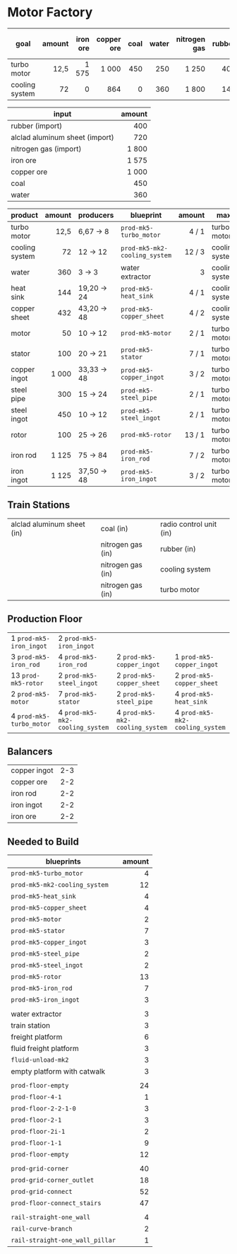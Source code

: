 # Motor Factory

| goal           | amount | iron ore | copper ore | coal | water | nitrogen gas | rubber | alclad aluminum sheet | radio control unit |
|----------------|-------:|---------:|-----------:|-----:|------:|-------------:|-------:|----------------------:|-------------------:|
| turbo motor    |   12,5 |    1 575 |      1 000 |  450 |   250 |        1 250 |    400 |                   500 |                 25 |
| cooling system |     72 |        0 |        864 |    0 |   360 |        1 800 |    144 |                   720 |                  0 |

| input                          | amount |
|--------------------------------|-------:|
| rubber (import)                |    400 |
| alclad aluminum sheet (import) |    720 |
| nitrogen gas (import)          |  1 800 |
| iron ore                       |  1 575 |
| copper ore                     |  1 000 |
| coal                           |    450 |
| water                          |    360 |

| product        | amount | producers       | blueprint                     | amount | max            |
|----------------|-------:|-----------------|-------------------------------|-------:|----------------|
| turbo motor    |   12,5 | 6,67 &rarr; 8   | `prod-mk5-turbo_motor`        |  4 / 1 | turbo motor    |
| cooling system |     72 | 12 &rarr; 12    | `prod-mk5-mk2-cooling_system` | 12 / 3 | cooling system |
| water          |    360 | 3 &rarr; 3      | water extractor               |      3 | cooling system |
| heat sink      |    144 | 19,20 &rarr; 24 | `prod-mk5-heat_sink`          |  4 / 1 | cooling system |
| copper sheet   |    432 | 43,20 &rarr; 48 | `prod-mk5-copper_sheet`       |  4 / 2 | cooling system |
| motor          |     50 | 10 &rarr; 12    | `prod-mk5-motor`              |  2 / 1 | turbo motor    |
| stator         |    100 | 20 &rarr; 21    | `prod-mk5-stator`             |  7 / 1 | turbo motor    |
| copper ingot   |  1 000 | 33,33 &rarr; 48 | `prod-mk5-copper_ingot`       |  3 / 2 | turbo motor    |
| steel pipe     |    300 | 15 &rarr; 24    | `prod-mk5-steel_pipe`         |  2 / 1 | turbo motor    |
| steel ingot    |    450 | 10 &rarr; 12    | `prod-mk5-steel_ingot`        |  2 / 1 | turbo motor    |
| rotor          |    100 | 25 &rarr; 26    | `prod-mk5-rotor`              | 13 / 1 | turbo motor    |
| iron rod       |  1 125 | 75 &rarr; 84    | `prod-mk5-iron_rod`           |  7 / 2 | turbo motor    |
| iron ingot     |  1 125 | 37,50 &rarr; 48 | `prod-mk5-iron_ingot`         |  3 / 2 | turbo motor    |

## Train Stations
|                            |                   |                         |
|----------------------------|-------------------|-------------------------|
| alclad aluminum sheet (in) | coal (in)         | radio control unit (in) |
|                            | nitrogen gas (in) | rubber (in)             |
|                            | nitrogen gas (in) | cooling system          |
|                            | nitrogen gas (in) | turbo motor             |

## Production Floor
|                          |                                 |                                 |                                 |
|--------------------------|---------------------------------|---------------------------------|---------------------------------|
| 1 `prod-mk5-iron_ingot`  | 2 `prod-mk5-iron_ingot`         |                                 |                                 |
| 3 `prod-mk5-iron_rod`    | 4 `prod-mk5-iron_rod`           | 2 `prod-mk5-copper_ingot`       | 1 `prod-mk5-copper_ingot`       |
| 13 `prod-mk5-rotor`      | 2 `prod-mk5-steel_ingot`        | 2 `prod-mk5-copper_sheet`       | 2 `prod-mk5-copper_sheet`       |
| 2 `prod-mk5-motor`       | 7 `prod-mk5-stator`             | 2 `prod-mk5-steel_pipe`         | 4 `prod-mk5-heat_sink`          |
| 4 `prod-mk5-turbo_motor` | 4 `prod-mk5-mk2-cooling_system` | 4 `prod-mk5-mk2-cooling_system` | 4 `prod-mk5-mk2-cooling_system` |

## Balancers
|              |     |
|--------------|-----|
| copper ingot | 2-3 |
| copper ore   | 2-2 |
| iron rod     | 2-2 |
| iron ingot   | 2-2 |
| iron ore     | 2-2 |

## Needed to Build
| blueprints                      | amount |
|---------------------------------|-------:|
| `prod-mk5-turbo_motor`          |      4 |
| `prod-mk5-mk2-cooling_system`   |     12 |
| `prod-mk5-heat_sink`            |      4 |
| `prod-mk5-copper_sheet`         |      4 |
| `prod-mk5-motor`                |      2 |
| `prod-mk5-stator`               |      7 |
| `prod-mk5-copper_ingot`         |      3 |
| `prod-mk5-steel_pipe`           |      2 |
| `prod-mk5-steel_ingot`          |      2 |
| `prod-mk5-rotor`                |     13 |
| `prod-mk5-iron_rod`             |      7 |
| `prod-mk5-iron_ingot`           |      3 |
|                                 |        |
| water extractor                 |      3 |
| train station                   |      3 |
| freight platform                |      6 |
| fluid freight platform          |      3 |
| `fluid-unload-mk2`              |      3 |
| empty platform with catwalk     |      3 |
|                                 |        |
| `prod-floor-empty`              |     24 |
| `prod-floor-4-1`                |      1 |
| `prod-floor-2-2-1-0`            |      3 |
| `prod-floor-2-1`                |      3 |
| `prod-floor-2i-1`               |      2 |
| `prod-floor-1-1`                |      9 |
| `prod-floor-empty`              |     12 |
|                                 |        |
| `prod-grid-corner`              |     40 |
| `prod-grid-corner_outlet`       |     18 |
| `prod-grid-connect`             |     52 |
| `prod-floor-connect_stairs`     |     47 |
|                                 |        |
| `rail-straight-one_wall`        |      4 |
| `rail-curve-branch`             |      2 |
| `rail-straight-one_wall_pillar` |      1 |
